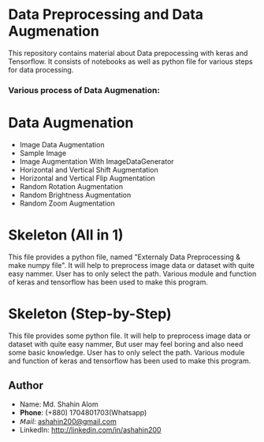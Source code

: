 #  Data Preprocessing and Data Augmenation 

This repository contains material about Data prepocessing with keras and Tensorflow. 
It consists of notebooks as well as python file for various steps for data processing.

### Various process of Data Augmenation:

#  Data Augmenation
+ Image Data Augmentation
+ Sample Image
+ Image Augmentation With ImageDataGenerator
+ Horizontal and Vertical Shift Augmentation
+ Horizontal and Vertical Flip Augmentation
+ Random Rotation Augmentation
+ Random Brightness Augmentation
+ Random Zoom Augmentation

# Skeleton (All in 1) 
This file provides a python file, named "Externaly Data Preprocessing & make numpy file". It will help to preprocess image data or dataset with quite easy nammer. User has to only select the path.
Various module and function of keras and tensorflow has been used to make this program. 

# Skeleton (Step-by-Step)

This file provides some python file. It will help to preprocess image data or dataset with quite easy nammer, But user may feel boring and also need some basic knowledge. 
User has to only select the path. Various module and function of keras and tensorflow has been used to make this program. 


## Author
+ Name: Md. Shahin Alom
+ 𝐏𝐡𝐨𝐧𝐞:   (+880) 1704801703(Whatsapp)
+ 𝘔𝘢𝘪𝘭:     ashahin200@gmail.com
+ LinkedIn: http://linkedin.com/in/ashahin200